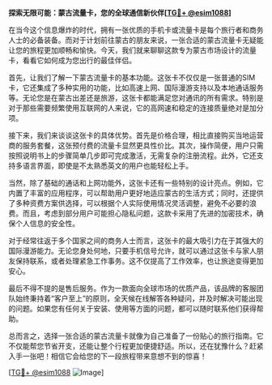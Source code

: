 **探索无限可能：蒙古流量卡，您的全球通信新伙伴[[TG💪+ @esim1088](https://t.me/s/esim1088)]**

在当今这个信息爆炸的时代，拥有一张优质的手机卡或流量卡是每个旅行者和商务人士的必备装备。而对于计划前往蒙古的朋友来说，一张合适的蒙古流量卡无疑能让您的旅程更加顺畅和愉快。今天，我们就来聊聊这款专为蒙古市场设计的流量卡，看看它如何成为您出行的最佳伴侣。

首先，让我们了解一下蒙古流量卡的基本功能。这张卡不仅仅是一张普通的SIM卡，它还集成了多种实用的功能，比如高速上网、国际漫游支持以及本地通话服务等。无论您是在蒙古出差还是旅游，这张卡都能满足您对通讯的所有需求。特别是对于那些需要频繁使用互联网的人来说，它的高网速和稳定的连接质量绝对是加分项。

接下来，我们来谈谈这张卡的具体优势。首先是价格合理，相比直接购买当地运营商的服务套餐，这张预付费的流量卡显然更具性价比。其次，操作简便，用户只需按照说明书上的步骤简单几步即可完成激活，无需复杂的注册流程。此外，它还支持多语言界面，即使是不太熟悉英文的用户也能轻松上手。

当然，除了基础的通话和上网功能外，这张卡还有一些特别的设计亮点。例如，它内置了丰富的应用程序，可以帮助用户更好地适应蒙古的生活方式；同时，还提供了多种资费方案供选择，可以根据个人实际使用情况灵活调整，避免不必要的浪费。而且，考虑到部分用户可能担心隐私问题，这款卡采用了先进的加密技术，确保个人信息的安全性。

对于经常往返于多个国家之间的商务人士而言，这张卡的最大吸引力在于其强大的国际漫游能力。无论您身处何地，只要手机信号允许，就可以通过这张卡与家人朋友保持联系，或者处理紧急工作事务。这不仅提高了工作效率，也让旅途变得更加安心。

最后不得不提的是售后服务。作为一款面向全球市场的优质产品，该品牌的客服团队始终秉持着“客户至上”的原则，全天候在线解答各种疑问，并及时解决可能出现的问题。如果您有任何关于安装、使用等方面的问题，都可以随时联系他们获得帮助。

总而言之，选择一张合适的蒙古流量卡就像为自己准备了一份贴心的旅行指南。它不仅能帮您节省开支，还能让整个行程更加便捷舒适。所以，还在犹豫什么？赶紧入手一张吧！相信它会给您的下一段旅程带来意想不到的惊喜！

[[TG💪+ @esim1088](https://t.me/s/esim1088) ![Image](https://i.postimg.cc/4NQfJmqS/Snipaste-2025-05-13-00-14-12.png)]